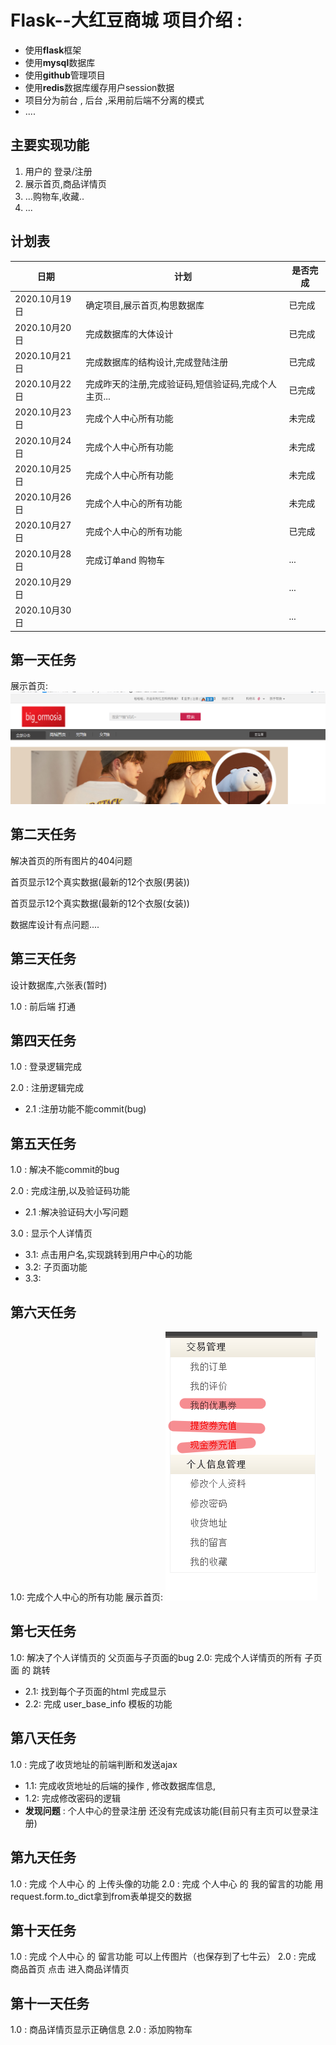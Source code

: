 # Flask--大红豆商城 项目介绍 :
- 使用**flask**框架
- 使用**mysql**数据库
- 使用**github**管理项目
- 使用**redis**数据库缓存用户session数据
- 项目分为前台 , 后台 ,采用前后端不分离的模式
- ....
## 主要实现功能
1. 用户的 登录/注册
2. 展示首页,商品详情页
3. ...购物车,收藏..
4. ...
## 计划表

|  日期   | 计划  |  是否完成|
|  ----  | ----  |   ----  | 
| 2020.10月19日  | 确定项目,展示首页,构思数据库| 已完成  |
| 2020.10月20日  | 完成数据库的大体设计 |   已完成  |
| 2020.10月21日  | 完成数据库的结构设计,完成登陆注册 |   已完成  |
| 2020.10月22日  | 完成昨天的注册,完成验证码,短信验证码,完成个人主页...|   已完成  |
| 2020.10月23日  | 完成个人中心所有功能 |   未完成  |
| 2020.10月24日  | 完成个人中心所有功能 |   未完成  |
| 2020.10月25日  | 完成个人中心所有功能 |   未完成  |
| 2020.10月26日  |  完成个人中心的所有功能|  未完成   |
| 2020.10月27日  |  完成个人中心的所有功能|  已完成   |
| 2020.10月28日  | 完成订单and 购物车 |   ...  |
| 2020.10月29日  |  |   ...  |
| 2020.10月30日  |  |   ...  |



## 第一天任务
展示首页: ![avatar](./result_img/001.png)




## 第二天任务
解决首页的所有图片的404问题

首页显示12个真实数据(最新的12个衣服(男装))

首页显示12个真实数据(最新的12个衣服(女装))

数据库设计有点问题....


## 第三天任务

设计数据库,六张表(暂时)

1.0 : 前后端 打通

## 第四天任务
1.0 : 登录逻辑完成

2.0 : 注册逻辑完成
- 2.1 :注册功能不能commit(bug)

## 第五天任务
1.0 : 解决不能commit的bug

2.0 : 完成注册,以及验证码功能
- 2.1 :解决验证码大小写问题

3.0 : 显示个人详情页
- 3.1: 点击用户名,实现跳转到用户中心的功能
- 3.2: 子页面功能
- 3.3: 


## 第六天任务
1.0: 完成个人中心的所有功能
展示首页: ![](./result_img/002.png)


## 第七天任务
1.0: 解决了个人详情页的 父页面与子页面的bug
2.0: 完成个人详情页的所有 子页面 的 跳转
- 2.1: 找到每个子页面的html  完成显示
- 2.2: 完成   user_base_info  模板的功能


## 第八天任务
1.0 : 完成了收货地址的前端判断和发送ajax
- 1.1: 完成收货地址的后端的操作 , 修改数据库信息,
- 1.2: 完成修改密码的逻辑
- **发现问题** : 个人中心的登录注册 还没有完成该功能(目前只有主页可以登录注册)


## 第九天任务
1.0 : 完成 个人中心 的 上传头像的功能
2.0 : 完成 个人中心  的 我的留言的功能  用request.form.to_dict拿到from表单提交的数据




## 第十天任务
1.0 : 完成 个人中心  的 留言功能  可以上传图片（也保存到了七牛云）
2.0 : 完成  商品首页  点击   进入商品详情页   


## 第十一天任务
1.0 : 商品详情页显示正确信息
2.0 : 添加购物车


